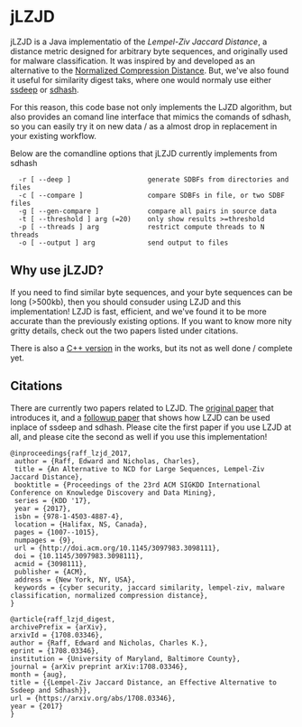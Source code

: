 # jLZJD

jLZJD is a Java implementatio of the *Lempel-Ziv Jaccard Distance*, a distance metric designed for arbitrary byte sequences, and originally used for malware classification. It was inspired by and developed as an alternative to the [Normalized Compression Distance](https://en.wikipedia.org/wiki/Normalized_compression_distance). But, we've also found it useful for similarity digest taks, where one would normaly use either [ssdeep](http://www.forensicswiki.org/wiki/Ssdeep) or [sdhash](http://roussev.net/sdhash/tutorial/03-quick.html). 

For this reason, this code base not only implements the LJZD algorithm, but also provides an comand line interface that mimics the comands of sdhash, so you can easily try it on new data / as a almost drop in replacement in your existing workflow. 

Below are the comandline options that jLZJD currently implements from sdhash
```
  -r [ --deep ]                   generate SDBFs from directories and files
  -c [ --compare ]                compare SDBFs in file, or two SDBF files
  -g [ --gen-compare ]            compare all pairs in source data
  -t [ --threshold ] arg (=20)    only show results >=threshold
  -p [ --threads ] arg            restrict compute threads to N threads
  -o [ --output ] arg             send output to files
```


## Why use jLZJD? 

If you need to find similar byte sequences, and your byte sequences can be long (>500kb), then you should consuder using LZJD and this implementation! LZJD is fast, efficient, and we've found it to be more accurate than the previously existing options. If you want to know more nity gritty details, check out the two papers listed under citations. 

There is also a [C++ version](https://github.com/EdwardRaff/LZJD) in the works, but its not as well done / complete yet. 

## Citations

There are currently two papers related to LZJD. The [original paper](http://www.edwardraff.com/publications/alternative-ncd-lzjd.pdf) that introduces it, and a [followup paper](https://arxiv.org/abs/1708.03346) that shows how LZJD can be used inplace of ssdeep and sdhash. Please cite the first paper if you use LZJD at all, and please cite the second as well if you use this implementation! 

```
@inproceedings{raff_lzjd_2017,
 author = {Raff, Edward and Nicholas, Charles},
 title = {An Alternative to NCD for Large Sequences, Lempel-Ziv Jaccard Distance},
 booktitle = {Proceedings of the 23rd ACM SIGKDD International Conference on Knowledge Discovery and Data Mining},
 series = {KDD '17},
 year = {2017},
 isbn = {978-1-4503-4887-4},
 location = {Halifax, NS, Canada},
 pages = {1007--1015},
 numpages = {9},
 url = {http://doi.acm.org/10.1145/3097983.3098111},
 doi = {10.1145/3097983.3098111},
 acmid = {3098111},
 publisher = {ACM},
 address = {New York, NY, USA},
 keywords = {cyber security, jaccard similarity, lempel-ziv, malware classification, normalized compression distance},
}

@article{raff_lzjd_digest,
archivePrefix = {arXiv},
arxivId = {1708.03346},
author = {Raff, Edward and Nicholas, Charles K.},
eprint = {1708.03346},
institution = {University of Maryland, Baltimore County},
journal = {arXiv preprint arXiv:1708.03346},
month = {aug},
title = {{Lempel-Ziv Jaccard Distance, an Effective Alternative to Ssdeep and Sdhash}},
url = {https://arxiv.org/abs/1708.03346},
year = {2017}
}
```
